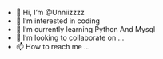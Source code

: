- 👋 Hi, I’m @Unniizzzz
- 👀 I’m interested in coding
- 🌱 I’m currently learning Python And Mysql
- 💞️ I’m looking to collaborate on ...
- 📫 How to reach me ...

<!---
Unniizzzz/Unniizzzz is a ✨ special ✨ repository because its `README.md` (this file) appears on your GitHub profile.
You can click the Preview link to take a look at your changes.
--->
